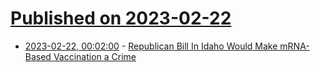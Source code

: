 # [Published on 2023-02-22](index.md)

* [2023-02-22, 00:02:00](https://politics.slashdot.org/story/23/02/21/2236253/republican-bill-in-idaho-would-make-mrna-based-vaccination-a-crime?utm_source=rss1.0mainlinkanon&utm_medium=feed) - [Republican Bill In Idaho Would Make mRNA-Based Vaccination a Crime](https://politics.slashdot.org/story/23/02/21/2236253/republican-bill-in-idaho-would-make-mrna-based-vaccination-a-crime?utm_source=rss1.0mainlinkanon&utm_medium=feed)
